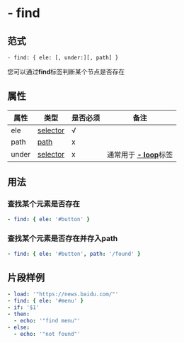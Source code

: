 # \- find

## 范式
```
- find: { ele: [, under:][, path] }
```
您可以通过**find**标签判断某个节点是否存在

## 属性
| 属性 | 类型 | 是否必须 | 备注 |
|--------|--------|--------|--------|
|   ele   | [selector](datatype.md)  | √ |   |
|   path   | [path](datatype.md)  |  x |   |
|   under   | [selector](datatype.md)  |  x | 通常用于 [**- loop**](loop.md)标签  |


## 用法
### 查找某个元素是否存在
```yaml
- find: { ele: '#button' }
```

### 查找某个元素是否存在并存入path
```yaml
- find: { ele: '#button', path: '/found' }
```

## 片段样例
```yaml
- load: '"https://news.baidu.com/"'
- find: { ele: '#menu' }
- if: '$1'
- then:
  - echo: '"find menu"'
- else:
  - echo: '"not found"'
```
